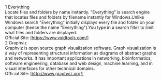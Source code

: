 1 Everything  
Locate files and folders by name instantly. "Everything" is search engine that locates files and folders by filename instantly for Windows.Unlike Windows search "Everything" initially displays every file and folder on your computer (hence the name "Everything").You type in a search filter to limit what files and folders are displayed.  
Official Site: [https://www.voidtools.com/]  
2 Graphviz  
Graphviz is open source graph visualization software. Graph visualization is a way of representing structural information as diagrams of abstract graphs and networks. It has important applications in networking, bioinformatics,  software engineering, database and web design, machine learning, and in visual interfaces for other technical domains.  
Official Site: [http://www.graphviz.org/]
